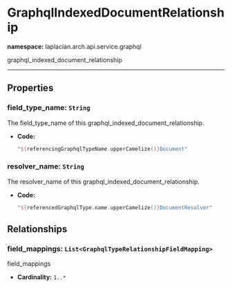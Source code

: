 # **GraphqlIndexedDocumentRelationship**
**namespace:** laplacian.arch.api.service.graphql

graphql_indexed_document_relationship



---

## Properties

### field_type_name: `String`
The field_type_name of this graphql_indexed_document_relationship.
- **Code:**
  ```kotlin
  "${referencingGraphqlTypeName.upperCamelize()}Document"
  ```

### resolver_name: `String`
The resolver_name of this graphql_indexed_document_relationship.
- **Code:**
  ```kotlin
  "${referencedGraphqlType.name.upperCamelize()}DocumentResolver"
  ```

## Relationships

### field_mappings: `List<GraphqlTypeRelationshipFieldMapping>`
field_mappings
- **Cardinality:** `1..*`